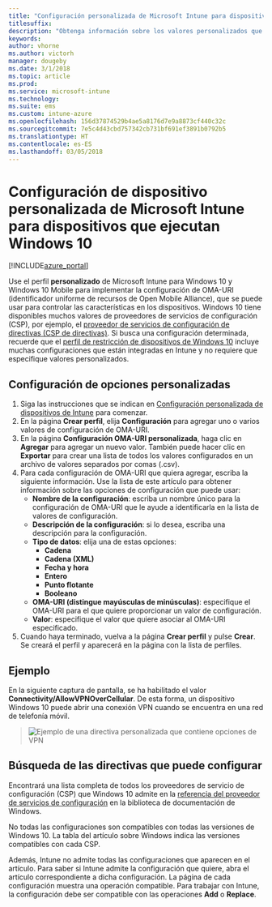 ```yaml
---
title: "Configuración personalizada de Microsoft Intune para dispositivos que ejecutan Windows 10"
titlesuffix: 
description: "Obtenga información sobre los valores personalizados que puede configurar en un perfil personalizado de Windows 10."
keywords: 
author: vhorne
ms.author: victorh
manager: dougeby
ms.date: 3/1/2018
ms.topic: article
ms.prod: 
ms.service: microsoft-intune
ms.technology: 
ms.suite: ems
ms.custom: intune-azure
ms.openlocfilehash: 156d37874529b4ae5a8176d7e9a8873cf440c32c
ms.sourcegitcommit: 7e5c4d43cbd757342cb731bf691ef3891b0792b5
ms.translationtype: HT
ms.contentlocale: es-ES
ms.lasthandoff: 03/05/2018
---
```

# <a name="microsoft-intune-custom-device-settings-for-devices-running-windows-10"></a>Configuración de dispositivo personalizada de Microsoft Intune para dispositivos que ejecutan Windows 10 

[!INCLUDE[azure_portal](./includes/azure_portal.md)]

 Use el perfil **personalizado** de Microsoft Intune para Windows 10 y Windows 10 Mobile para implementar la configuración de OMA-URI (identificador uniforme de recursos de Open Mobile Alliance), que se puede usar para controlar las características en los dispositivos. Windows 10 tiene disponibles muchos valores de proveedores de servicios de configuración (CSP), por ejemplo, el [proveedor de servicios de configuración de directivas (CSP de directivas)](https://technet.microsoft.com/itpro/windows/manage/how-it-pros-can-use-configuration-service-providers).
Si busca una configuración determinada, recuerde que el [perfil de restricción de dispositivos de Windows 10](device-restrictions-windows-10.md) incluye muchas configuraciones que están integradas en Intune y no requiere que especifique valores personalizados.

## <a name="configure-custom-settings"></a>Configuración de opciones personalizadas

1. Siga las instrucciones que se indican en [Configuración personalizada de dispositivos de Intune](custom-settings-configure.md) para comenzar.
2. En la página **Crear perfil**, elija **Configuración** para agregar uno o varios valores de configuración de OMA-URI.
3. En la página **Configuración OMA-URI personalizada**, haga clic en **Agregar** para agregar un nuevo valor. También puede hacer clic en **Exportar** para crear una lista de todos los valores configurados en un archivo de valores separados por comas (.csv).
4. Para cada configuración de OMA-URI que quiera agregar, escriba la siguiente información. Use la lista de este artículo para obtener información sobre las opciones de configuración que puede usar:
    - **Nombre de la configuración**: escriba un nombre único para la configuración de OMA-URI que le ayude a identificarla en la lista de valores de configuración.
    - **Descripción de la configuración**: si lo desea, escriba una descripción para la configuración.
    - **Tipo de datos**: elija una de estas opciones:
        - **Cadena**
        - **Cadena (XML)**
        - **Fecha y hora**
        - **Entero**
        - **Punto flotante**
        - **Booleano**
    - **OMA-URI (distingue mayúsculas de minúsculas)**: especifique el OMA-URI para el que quiere proporcionar un valor de configuración.
    - **Valor**: especifique el valor que quiere asociar al OMA-URI especificado.
5. Cuando haya terminado, vuelva a la página **Crear perfil** y pulse **Crear**.
Se creará el perfil y aparecerá en la página con la lista de perfiles.

## <a name="example"></a>Ejemplo
En la siguiente captura de pantalla, se ha habilitado el valor **Connectivity/AllowVPNOverCellular**. De esta forma, un dispositivo Windows 10 puede abrir una conexión VPN cuando se encuentra en una red de telefonía móvil.

> ![Ejemplo de una directiva personalizada que contiene opciones de VPN](./media/custom-policy-example.png)


## <a name="how-to-find-the-policies-you-can-configure"></a>Búsqueda de las directivas que puede configurar

Encontrará una lista completa de todos los proveedores de servicio de configuración (CSP) que Windows 10 admite en la [referencia del proveedor de servicios de configuración](https://msdn.microsoft.com/windows/hardware/commercialize/customize/mdm/configuration-service-provider-reference) en la biblioteca de documentación de Windows.

No todas las configuraciones son compatibles con todas las versiones de Windows 10. La tabla del artículo sobre Windows indica las versiones compatibles con cada CSP.

Además, Intune no admite todas las configuraciones que aparecen en el artículo. Para saber si Intune admite la configuración que quiere, abra el artículo correspondiente a dicha configuración. La página de cada configuración muestra una operación compatible. Para trabajar con Intune, la configuración debe ser compatible con las operaciones **Add** o **Replace**.


